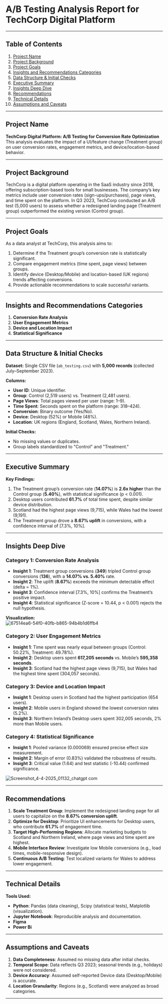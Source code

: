 # A/B Testing Analysis Report for TechCorp Digital Platform  

---

## Table of Contents  
1. [Project Name](#project-name)  
2. [Project Background](#project-background)  
3. [Project Goals](#project-goals)  
4. [Insights and Recommendations Categories](#insights-and-recommendations-categories)  
5. [Data Structure & Initial Checks](#data-structure--initial-checks)  
6. [Executive Summary](#executive-summary)  
7. [Insights Deep Dive](#insights-deep-dive)  
8. [Recommendations](#recommendations)  
9. [Technical Details](#technical-details)  
10. [Assumptions and Caveats](#assumptions-and-caveats)  

---

## Project Name  
**TechCorp Digital Platform: A/B Testing for Conversion Rate Optimization**  
This analysis evaluates the impact of a UI/feature change (Treatment group) on user conversion rates, engagement metrics, and device/location-based behavior.  

---

## Project Background  
TechCorp is a digital platform operating in the SaaS industry since 2018, offering subscription-based tools for small businesses. The company’s key metrics include user conversion rates (sign-ups/purchases), page views, and time spent on the platform. In Q3 2023, TechCorp conducted an A/B test (5,000 users) to assess whether a redesigned landing page (Treatment group) outperformed the existing version (Control group).  

---

## Project Goals  
As a data analyst at TechCorp, this analysis aims to:  
1. Determine if the Treatment group’s conversion rate is statistically significant.  
2. Compare engagement metrics (time spent, page views) between groups.  
3. Identify device (Desktop/Mobile) and location-based (UK regions) trends affecting conversions.  
4. Provide actionable recommendations to scale successful variants.  

---

## Insights and Recommendations Categories  
1. **Conversion Rate Analysis**  
2. **User Engagement Metrics**  
3. **Device and Location Impact**  
4. **Statistical Significance**  

---

## Data Structure & Initial Checks  
**Dataset:** Single CSV file (`ab_testing.csv`) with **5,000 records** (collected July–September 2023).  

**Columns:**  
- **User ID**: Unique identifier.  
- **Group**: Control (2,519 users) vs. Treatment (2,481 users).  
- **Page Views**: Total pages viewed per user (range: 1–9).  
- **Time Spent**: Seconds spent on the platform (range: 318–424).  
- **Conversion**: Binary outcome (Yes/No).  
- **Device**: Desktop (52%) or Mobile (48%).  
- **Location**: UK regions (England, Scotland, Wales, Northern Ireland).  

**Initial Checks:**  
- No missing values or duplicates.  
- Group labels standardized to "Control" and "Treatment."  

---

## Executive Summary  
**Key Findings:**  
1. The Treatment group’s conversion rate (**14.07%**) is **2.6x higher** than the Control group (**5.40%**), with statistical significance (p < 0.001).  
2. Desktop users contributed **61.7%** of total time spent, despite similar device distribution.  
3. Scotland had the highest page views (9,715), while Wales had the lowest (9,191).  
4. The Treatment group drove a **8.67% uplift** in conversions, with a confidence interval of [7.3%, 10%].  



---

## Insights Deep Dive  

### Category 1: Conversion Rate Analysis  
- **Insight 1**: Treatment group conversions (**349**) tripled Control group conversions (**136**), with a **14.07% vs. 5.40%** rate.  
- **Insight 2**: The uplift (**8.67%**) exceeds the minimum detectable effect (delta = 1%).  
- **Insight 3**: Confidence interval [7.3%, 10%] confirms the Treatment’s positive impact.  
- **Insight 4**: Statistical significance (Z-score = 10.44, p < 0.001) rejects the null hypothesis.  

**Visualization:**  
![67514ea6-54f0-40fb-b865-94b4b1d6ffb4](https://github.com/user-attachments/assets/8eac91a1-f420-4664-bae5-5ef6e743435d)



### Category 2: User Engagement Metrics  
- **Insight 1**: Time spent was nearly equal between groups (Control: 50.22%, Treatment: 49.78%).  
- **Insight 2**: Desktop users spent **617,205 seconds** vs. Mobile’s **595,358 seconds**.  
- **Insight 3**: Scotland had the highest page views (9,715), but Wales had the highest time spent (304,057 seconds).  



### Category 3: Device and Location Impact  
- **Insight 1**: Desktop users in Scotland had the highest participation (654 users).  
- **Insight 2**: Mobile users in England showed the lowest conversion rates (5.2%).  
- **Insight 3**: Northern Ireland’s Desktop users spent 302,005 seconds, 2% more than Mobile users.  
 

### Category 4: Statistical Significance  
- **Insight 1**: Pooled variance (0.000069) ensured precise effect size measurement.  
- **Insight 2**: Margin of error (0.83%) validated the robustness of results.  
- **Insight 3**: Critical value (1.64) and test statistic (-10.44) confirmed significance.
  
![Screenshot_4-4-2025_01132_chatgpt com](https://github.com/user-attachments/assets/09d68d5f-199d-4e2a-b26e-e313bf4f2bb6)

---

## Recommendations  
1. **Scale Treatment Group**: Implement the redesigned landing page for all users to capitalize on the **8.67% conversion uplift**.  
2. **Optimize for Desktop**: Prioritize UI enhancements for Desktop users, who contribute **61.7%** of engagement time.  
3. **Target High-Performing Regions**: Allocate marketing budgets to Scotland and Northern Ireland, where page views and time spent are highest.  
4. **Mobile Interface Review**: Investigate low Mobile conversions (e.g., load times, mobile-responsive design).  
5. **Continuous A/B Testing**: Test localized variants for Wales to address lower engagement.  

---

## Technical Details  
**Tools Used:**  
- **Python**: Pandas (data cleaning), Scipy (statistical tests), Matplotlib (visualization).  
- **Jupyter Notebook**: Reproducible analysis and documentation.
- **Figma**
- **Power Bi**
 

---

## Assumptions and Caveats  
1. **Data Completeness**: Assumed no missing data after initial checks.  
2. **Temporal Scope**: Data reflects Q3 2023; seasonal trends (e.g., holidays) were not considered.  
3. **Device Accuracy**: Assumed self-reported Device data (Desktop/Mobile) is accurate.  
4. **Location Granularity**: Regions (e.g., Scotland) were analyzed as broad categories.  

--- 
